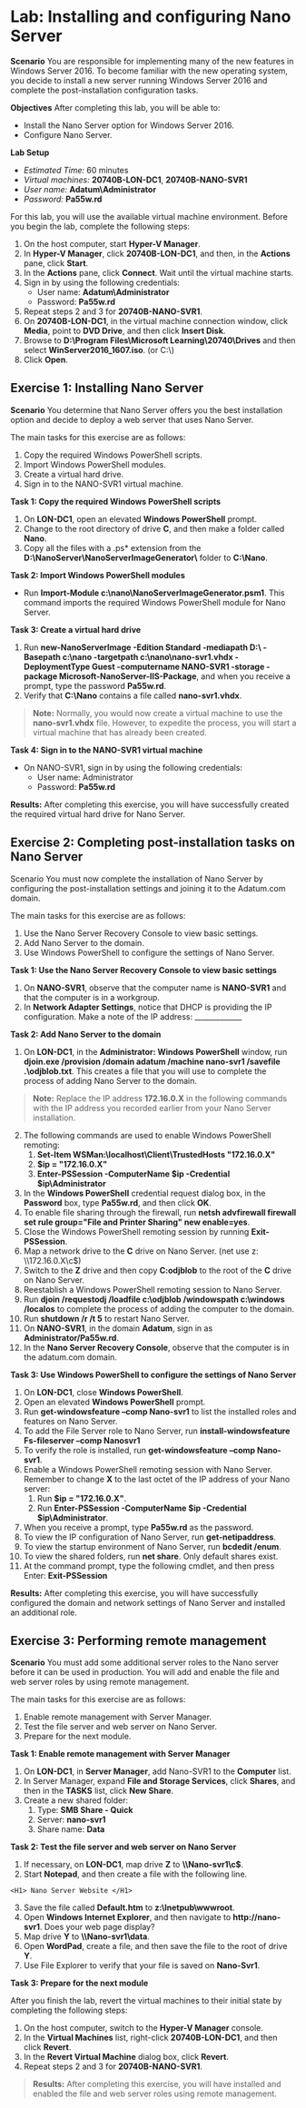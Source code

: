 # Lab: Installing and configuring Nano Server 

**Scenario** 
You are responsible for implementing many of the new features in Windows Server 2016. To become familiar with the new operating system, you decide to install a new server running Windows Server 2016 and complete the post-installation configuration tasks. 

**Objectives** 
After completing this lab, you will be able to:
* Install the Nano Server option for Windows Server 2016.
* Configure Nano Server. 

**Lab Setup** 
- *Estimated Time:* 60 minutes
- *Virtual machines:* **20740B-LON-DC1**, **20740B-NANO-SVR1**
- *User name:* **Adatum\Administrator**
- *Password:* **Pa55w.rd**

For this lab, you will use the available virtual machine environment. Before you begin the lab, complete the following steps:
1. On the host computer, start **Hyper-V Manager**.
2. In **Hyper-V Manager**, click **20740B-LON-DC1**, and then, in the **Actions** pane, click **Start**.
3. In the **Actions** pane, click **Connect**. Wait until the virtual machine starts.
4. Sign in by using the following credentials:
   * User name: **Adatum\Administrator**
   * Password: **Pa55w.rd**
5. Repeat steps 2 and 3 for **20740B-NANO-SVR1**.
6. On **20740B-LON-DC1**, in the virtual machine connection window, click **Media**, point to **DVD Drive**, and then click **Insert Disk**.
7. Browse to **D:\Program Files\Microsoft Learning\20740\Drives** and then select **WinServer2016_1607.iso**. (or C:\\)
8. Click **Open**. 

## Exercise 1: Installing Nano Server 

**Scenario** 
You determine that Nano Server offers you the best installation option and decide to deploy a web server that uses Nano Server.

The main tasks for this exercise are as follows:
1. Copy the required Windows PowerShell scripts.
2. Import Windows PowerShell modules.  
3. Create a virtual hard drive.
4. Sign in to the NANO-SVR1 virtual machine.

**Task 1: Copy the required Windows PowerShell scripts** 
1. On **LON-DC1**, open an elevated **Windows PowerShell** prompt.
2. Change to the root directory of drive **C**, and then make a folder called **Nano**.
3. Copy all the files with a .ps* extension from the **D:\NanoServer\NanoServerImageGenerator\\** folder to **C:\Nano**. 

**Task 2: Import Windows PowerShell modules**
* Run **Import-Module c:\nano\NanoServerImageGenerator.psm1**. This command imports the required Windows PowerShell module for Nano Server. 

**Task 3: Create a virtual hard drive**
1. Run **new-NanoServerImage -Edition Standard -mediapath D:\ -Basepath c:\nano -targetpath c:\nano\nano-svr1.vhdx -DeploymentType Guest -computername NANO-SVR1 -storage  -package Microsoft-NanoServer-IIS-Package**, and when you receive a prompt, type the password **Pa55w.rd**. 
2. Verify that **C:\Nano** contains a file called **nano-svr1.vhdx**.
 
> **Note:** Normally, you would now create a virtual machine to use the **nano-svr1.vhdx** file. However, to expedite the process, you will start a virtual machine that has already been created.

**Task 4: Sign in to the NANO-SVR1 virtual machine**
* On NANO-SVR1, sign in by using the following credentials:
  * User name: Administrator
  * Password: **Pa55w.rd** 
 
**Results:** After completing this exercise, you will have successfully created the required virtual hard drive for Nano Server. 

## Exercise 2: Completing post-installation tasks on Nano Server
Scenario You must now complete the installation of Nano Server by configuring the post-installation settings and joining it to the Adatum.com domain.

The main tasks for this exercise are as follows:
1. Use the Nano Server Recovery Console to view basic settings.
2. Add Nano Server to the domain. 
3. Use Windows PowerShell to configure the settings of Nano Server. 

**Task 1: Use the Nano Server Recovery Console to view basic settings** 
1. On **NANO-SVR1**, observe that the computer name is **NANO-SVR1** and that the computer is in a workgroup.
2. In **Network Adapter Settings**, notice that DHCP is providing the IP configuration. Make a note of the IP address: _____________ 

**Task 2: Add Nano Server to the domain**
1. On **LON-DC1**, in the **Administrator: Windows PowerShell** window, run **djoin.exe /provision /domain adatum /machine nano-svr1 /savefile .\odjblob.txt**. This creates a file that you will use to complete the process of adding Nano Server to the domain.

> **Note:** Replace the IP address **172.16.0.X** in the following commands with the IP address you recorded earlier from your Nano Server installation. 

2. The following commands are used to enable Windows PowerShell remoting:
    1. **Set-Item WSMan:\localhost\Client\TrustedHosts "172.16.0.X"**
    2. **$ip = "172.16.0.X"**
    3. **Enter-PSSession -ComputerName \$ip -Credential \$ip\\Administrator**
3. In the **Windows PowerShell** credential request dialog box, in the **Password** box, type **Pa55w.rd**, and then click **OK**.
4. To enable file sharing through the firewall, run **netsh advfirewall firewall set rule group="File and Printer Sharing" new enable=yes**.
5. Close the Windows PowerShell remoting session by running **Exit-PSSession**.
6. Map a network drive to the **C** drive on Nano Server. (net use z: \\\\172.16.0.X\c$)
7. Switch to the **Z** drive and then copy **C:odjblob** to the root of the **C** drive on Nano Server.
8. Reestablish a Windows PowerShell remoting session to Nano Server.
9. Run **djoin /requestodj /loadfile c:\odjblob /windowspath c:\windows /localos** to complete the process of adding the computer to the domain.
10. Run **shutdown /r /t 5** to restart Nano Server.
11. On **NANO-SVR1**, in the domain **Adatum**, sign in as **Administrator/Pa55w.rd**.
12. In the **Nano Server Recovery Console**, observe that the computer is in the adatum.com domain.

**Task 3: Use Windows PowerShell to configure the settings of Nano Server** 
1. On **LON-DC1**, close **Windows PowerShell**. 
2. Open an elevated **Windows PowerShell** prompt.
3. Run **get-windowsfeature –comp Nano-svr1** to list the installed roles and features on Nano Server.
4. To add the File Server role to Nano Server, run **install-windowsfeature Fs-fileserver –comp Nanosvr1**
5. To verify the role is installed, run **get-windowsfeature –comp Nano-svr1**.  
6. Enable a Windows PowerShell remoting session with Nano Server. Remember to change **X** to the last octet of the IP address of your Nano server:
   1. Run **$ip = "172.16.0.X"**.
   2. Run **Enter-PSSession -ComputerName $ip -Credential $ip\Administrator**.
7. When you receive a prompt, type **Pa55w.rd** as the password.
8. To view the IP configuration of Nano Server, run **get-netipaddress**.
9. To view the startup environment of Nano Server, run **bcdedit /enum**.
10. To view the shared folders, run **net share**. Only default shares exist.
11. At the command prompt, type the following cmdlet, and then press Enter:  **Exit-PSSession**

**Results:** After completing this exercise, you will have successfully configured the domain and network settings of Nano Server and installed an additional role.

## Exercise 3: Performing remote management

**Scenario**
You must add some additional server roles to the Nano server before it can be used in production. You will add and enable the file and web server roles by using remote management.

The main tasks for this exercise are as follows: 

1. Enable remote management with Server Manager.
2. Test the file server and web server on Nano Server.
3. Prepare for the next module.

**Task 1: Enable remote management with Server Manager**
1. On **LON-DC1**, in **Server Manager**, add Nano-SVR1 to the **Computer** list.
2. In Server Manager, expand **File and Storage Services**, click **Shares**, and then in the **TASKS** list, click **New Share**.
3. Create a new shared folder:
    1. Type: **SMB Share - Quick**
    2. Server: **nano-svr1**
    3. Share name: **Data**
    
**Task 2: Test the file server and web server on Nano Server**
1. If necessary, on **LON-DC1**, map drive **Z** to **\\\\Nano-svr1\c$**.
2. Start **Notepad**, and then create a file with the following line.
```
<H1> Nano Server Website </H1>
```
3. Save the file called **Default.htm** to **z:\Inetpub\wwwroot**.  
4. Open **Windows Internet Explorer**, and then navigate to **http://nano-svr1**. Does your web page display?
5. Map drive **Y** to **\\\\Nano-svr1\data**. 
6. Open **WordPad**, create a file, and then save the file to the root of drive **Y**.
7. Use File Explorer to verify that your file is saved on **Nano-Svr1**.

**Task 3: Prepare for the next module**

After you finish the lab, revert the virtual machines to their initial state by completing the following steps: 
1. On the host computer, switch to the **Hyper-V Manager** console.
2. In the **Virtual Machines** list, right-click **20740B-LON-DC1**, and then click **Revert**.
3. In the **Revert Virtual Machine** dialog box, click **Revert**.
4. Repeat steps 2 and 3 for **20740B-NANO-SVR1**. 
 
>**Results:** After completing this exercise, you will have installed and enabled the file and web server roles using remote management. 